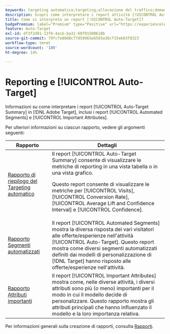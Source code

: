 ```yaml
---
keywords: targeting automatico;targeting;allocazione del traffico;domande frequenti;faq;risoluzione dei problemi;risoluzione dei problemi;segnalazione;report;rapporto riepilogo targeting automatico;rapporto riepilogo;segmenti automatizzati;attributi importanti
description: Scopri come interpretare i report attività [!UICONTROL Auto-Target] in [!DNL Target].
title: Come si interpreta un report [!UICONTROL Auto-Target]?
badgePremium: label="Premium" type="Positive" url="https://experienceleague.adobe.com/docs/target/using/introduction/intro.html?lang=it#premium newtab=true" tooltip="Scopri cosa è incluso in Target Premium."
feature: Auto-Target
exl-id: df3f2d91-13f8-4acb-ba31-68f91500610b
source-git-commit: 79fcfe80d8c77d59965e6565a36cf15eb63f8323
workflow-type: tm+mt
source-wordcount: '180'
ht-degree: 14%

---
```


# Reporting e [!UICONTROL Auto-Target]

Informazioni su come interpretare i report [!UICONTROL Auto-Target Summary] in [!DNL Adobe Target], inclusi i report [!UICONTROL Automated Segments] e [!UICONTROL Important Attributes].

Per ulteriori informazioni su ciascun rapporto, vedere gli argomenti seguenti:

| Rapporto | Dettagli |
| --- | --- |
| [Rapporto di riepilogo del Targeting automatico](/help/main/c-reports/personalization-reports/auto-target-summary-report.md) | Il report [!UICONTROL Auto-Target Summary] consente di visualizzare le metriche di reporting in una vista tabella o in una vista grafico.<P>Questo report consente di visualizzare le metriche per [!UICONTROL Visits], [!UICONTROL Conversion Rate], [!UICONTROL Average Lift and Confidence Interval] e [!UICONTROL Confidence]. |
| [Rapporto Segmenti automatizzati](/help/main/c-reports/c-personalization-insights-reports/automated-segments-report.md) | Il report [!UICONTROL Automated Segments] mostra la diversa risposta dei vari visitatori alle offerte/esperienze nell&#39;attività [!UICONTROL Auto-Target]. Questo report mostra come diversi segmenti automatizzati definiti dai modelli di personalizzazione di [!DNL Target] hanno risposto alle offerte/esperienze nell&#39;attività. |
| [Rapporto Attributi importanti](/help/main/c-reports/c-personalization-insights-reports/important-attributes-report.md) | Il report [!UICONTROL Important Attributes] mostra come, nelle diverse attività, i diversi attributi sono più (o meno) importanti per il modo in cui il modello decide di personalizzare. Questo rapporto mostra gli attributi principali che hanno influenzato il modello e la loro importanza relativa. |

Per informazioni generali sulla creazione di rapporti, consulta [Rapporti](/help/main/c-reports/reports.md).
